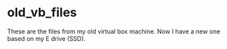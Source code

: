 # old_vb_files
These are the files from my old virtual box machine. Now I have a new one based on my E drive (SSD).
